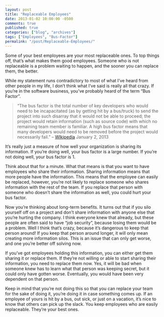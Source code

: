 ```yaml
---
layout: post
title: "Replaceable Employees"
date: 2013-01-02 10:00:00 -0500
comments: true
published: true
categories: ["blog", "archives"]
tags: ["Employees", "Bus-Factor"]
permalink: "/post/Replaceable-Employees/"
---
```

<!-- more -->



<p>Some of your best employees are your most replaceable ones. To top things off, that’s what makes them good employees. Someone who is not replaceable is a problem waiting to happen, and the sooner you can replace them, the better.</p>  <p>While my statement runs contradictory to most of what I’ve heard from other people in my life, I don’t think what I’ve said is really all that crazy. If you’re in the software business, you’ve probably heard of the term “Bus Factor”.</p>  <blockquote>   <p>“The bus factor is the total number of key developers who would need to be incapacitated (as by getting hit by a bus/truck) to send the project into such disarray that it would not be able to proceed; the project would retain information (such as source code) with which no remaining team member is familiar. A high bus factor means that many developers would need to be removed before the project would necessarily fail.” – <a href="http://en.wikipedia.org/wiki/Bus_factor" target="_blank">WIkipedia</a> January 2, 2013</p> </blockquote>  <p>It’s really just a measure of how well your organization is sharing its information. If you’re doing well, your bus factor is a large number. If you’re not doing well, your bus factor is 1. </p>  <p>Think about that for a minute. What that means is that you want to have employees who share their information. Sharing information means that more people have the information. This means that the employee can easily be replaced, however, you’re not likely to replace someone who shares information with the rest of the team. If you replace that person with someone who doesn’t share the information as well, you could hurt your bus factor.</p>  <p>Now you’re thinking about long-term benefits. It turns out that if you silo yourself off on a project and don’t share information with anyone else that you’re hurting the company. I think everyone knew that already, but these people are often said to have “job security”, because losing them would be a problem. Well I think that’s crazy, because it’s dangerous to keep that person around! If you keep that person around longer, it will only mean creating more information silos. This is an issue that can only get worse, and one you’re better off solving now.</p>  <p>If you’ve got employees holding this information, you can either get them sharing it or replace them. If they’re not willing or able to start sharing their information, you need to replace them now. Yes, it will be bad when someone knew has to learn what that person was keeping secret, but it could only have gotten worse. Eventually, you would have been very dependent on that person.</p>  <p>Keep in mind that you’re not doing this so that you can replace your team for the sake of doing it, you’re doing it in case something comes up. If an employee of yours is hit by a bus, out sick, or just on a vacation, it’s nice to know that others can pick up the slack. You keep employees who are easily replaceable. They’re your best ones.</p>
